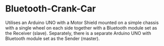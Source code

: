 # Bluetooth-Crank-Car
Utilises an Arduino UNO with a Motor Shield mounted on a simple chassis with a single wheel on each side together with a Bluetooth module set as the Receiver (slave).
Separately, there is a separate Arduino UNO with Bluetooth module set as the Sender (master).
